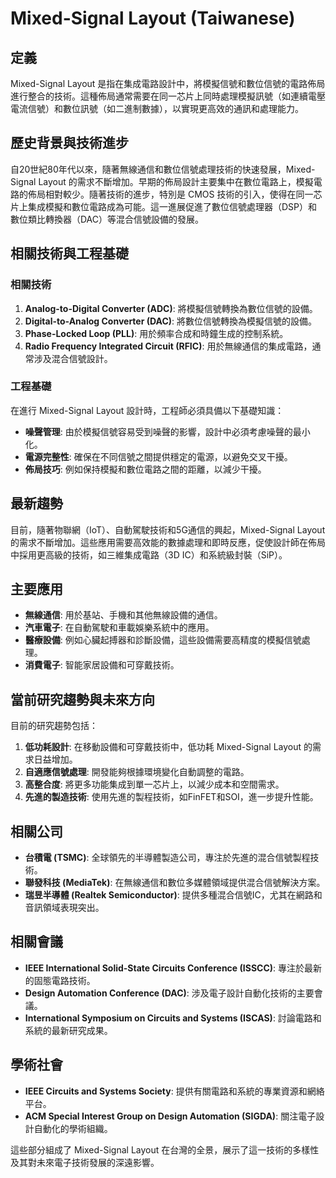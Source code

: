 # Mixed-Signal Layout (Taiwanese)

## 定義

Mixed-Signal Layout 是指在集成電路設計中，將模擬信號和數位信號的電路佈局進行整合的技術。這種佈局通常需要在同一芯片上同時處理模擬訊號（如連續電壓電流信號）和數位訊號（如二進制數據），以實現更高效的通訊和處理能力。

## 歷史背景與技術進步

自20世紀80年代以來，隨著無線通信和數位信號處理技術的快速發展，Mixed-Signal Layout 的需求不斷增加。早期的佈局設計主要集中在數位電路上，模擬電路的佈局相對較少。隨著技術的進步，特別是 CMOS 技術的引入，使得在同一芯片上集成模擬和數位電路成為可能。這一進展促進了數位信號處理器（DSP）和數位類比轉換器（DAC）等混合信號設備的發展。

## 相關技術與工程基礎

### 相關技術

1. **Analog-to-Digital Converter (ADC)**: 將模擬信號轉換為數位信號的設備。
2. **Digital-to-Analog Converter (DAC)**: 將數位信號轉換為模擬信號的設備。
3. **Phase-Locked Loop (PLL)**: 用於頻率合成和時鐘生成的控制系統。
4. **Radio Frequency Integrated Circuit (RFIC)**: 用於無線通信的集成電路，通常涉及混合信號設計。

### 工程基礎

在進行 Mixed-Signal Layout 設計時，工程師必須具備以下基礎知識：

- **噪聲管理**: 由於模擬信號容易受到噪聲的影響，設計中必須考慮噪聲的最小化。
- **電源完整性**: 確保在不同信號之間提供穩定的電源，以避免交叉干擾。
- **佈局技巧**: 例如保持模擬和數位電路之間的距離，以減少干擾。

## 最新趨勢

目前，隨著物聯網（IoT）、自動駕駛技術和5G通信的興起，Mixed-Signal Layout 的需求不斷增加。這些應用需要高效能的數據處理和即時反應，促使設計師在佈局中採用更高級的技術，如三維集成電路（3D IC）和系統級封裝（SiP）。

## 主要應用

- **無線通信**: 用於基站、手機和其他無線設備的通信。
- **汽車電子**: 在自動駕駛和車載娛樂系統中的應用。
- **醫療設備**: 例如心臟起搏器和診斷設備，這些設備需要高精度的模擬信號處理。
- **消費電子**: 智能家居設備和可穿戴技術。

## 當前研究趨勢與未來方向

目前的研究趨勢包括：

1. **低功耗設計**: 在移動設備和可穿戴技術中，低功耗 Mixed-Signal Layout 的需求日益增加。
2. **自適應信號處理**: 開發能夠根據環境變化自動調整的電路。
3. **高整合度**: 將更多功能集成到單一芯片上，以減少成本和空間需求。
4. **先進的製造技術**: 使用先進的製程技術，如FinFET和SOI，進一步提升性能。

## 相關公司

- **台積電 (TSMC)**: 全球領先的半導體製造公司，專注於先進的混合信號製程技術。
- **聯發科技 (MediaTek)**: 在無線通信和數位多媒體領域提供混合信號解決方案。
- **瑞昱半導體 (Realtek Semiconductor)**: 提供多種混合信號IC，尤其在網路和音訊領域表現突出。

## 相關會議

- **IEEE International Solid-State Circuits Conference (ISSCC)**: 專注於最新的固態電路技術。
- **Design Automation Conference (DAC)**: 涉及電子設計自動化技術的主要會議。
- **International Symposium on Circuits and Systems (ISCAS)**: 討論電路和系統的最新研究成果。

## 學術社會

- **IEEE Circuits and Systems Society**: 提供有關電路和系統的專業資源和網絡平台。
- **ACM Special Interest Group on Design Automation (SIGDA)**: 關注電子設計自動化的學術組織。

這些部分組成了 Mixed-Signal Layout 在台灣的全景，展示了這一技術的多樣性及其對未來電子技術發展的深遠影響。